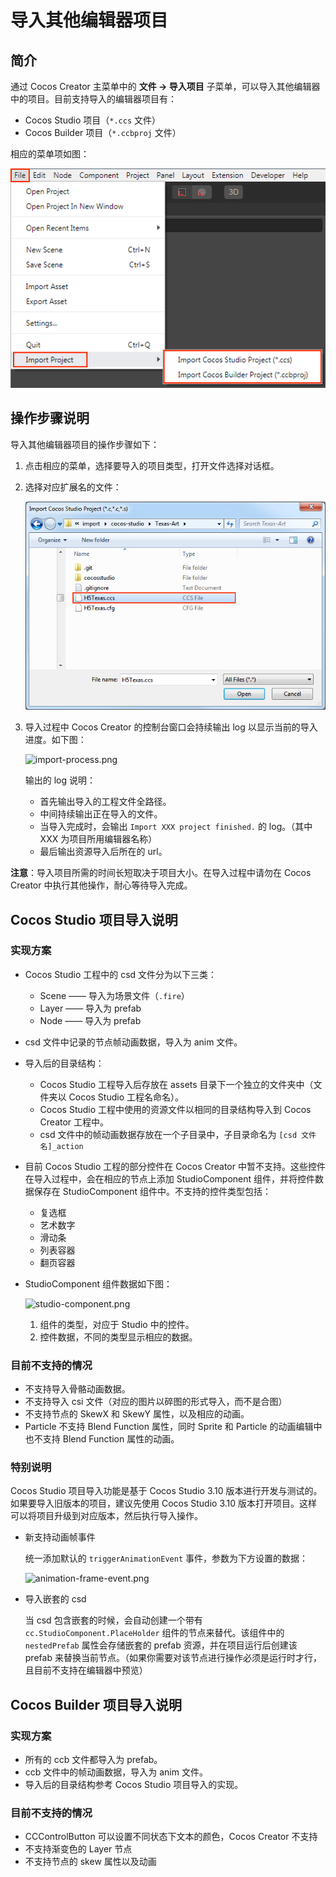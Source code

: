 # 导入其他编辑器项目

## 简介

通过 Cocos Creator 主菜单中的 **文件 -> 导入项目** 子菜单，可以导入其他编辑器中的项目。目前支持导入的编辑器项目有：

- Cocos Studio 项目（`*.ccs` 文件）
- Cocos Builder 项目（`*.ccbproj` 文件）

相应的菜单项如图：

![import-menu](./project-import/import-menu.png)

## 操作步骤说明

导入其他编辑器项目的操作步骤如下：

1. 点击相应的菜单，选择要导入的项目类型，打开文件选择对话框。

2. 选择对应扩展名的文件：

	![select-file.png](./project-import/select-file.png)

3. 导入过程中 Cocos Creator 的控制台窗口会持续输出 log 以显示当前的导入进度。如下图：

	![import-process.png](./project-import/import-process.png)
	
	输出的 log 说明：
	- 首先输出导入的工程文件全路径。
	- 中间持续输出正在导入的文件。
	- 当导入完成时，会输出 `Import XXX project finished.` 的 log。（其中 XXX 为项目所用编辑器名称）
	- 最后输出资源导入后所在的 url。

**注意**：导入项目所需的时间长短取决于项目大小。在导入过程中请勿在 Cocos Creator 中执行其他操作，耐心等待导入完成。

## Cocos Studio 项目导入说明

### 实现方案

- Cocos Studio 工程中的 csd 文件分为以下三类：
	- Scene —— 导入为场景文件（`.fire`）
	- Layer —— 导入为 prefab
	- Node —— 导入为 prefab

- csd 文件中记录的节点帧动画数据，导入为 anim 文件。

- 导入后的目录结构：
	- Cocos Studio 工程导入后存放在 assets 目录下一个独立的文件夹中（文件夹以 Cocos Studio 工程名命名）。
	- Cocos Studio 工程中使用的资源文件以相同的目录结构导入到 Cocos Creator 工程中。
	- csd 文件中的帧动画数据存放在一个子目录中，子目录命名为 `[csd 文件名]_action`

- 目前 Cocos Studio 工程的部分控件在 Cocos Creator 中暂不支持。这些控件在导入过程中，会在相应的节点上添加 StudioComponent 组件，并将控件数据保存在 StudioComponent 组件中。不支持的控件类型包括：
	- 复选框
	- 艺术数字
	- 滑动条
	- 列表容器
	- 翻页容器

- StudioComponent 组件数据如下图：

	![studio-component.png](./project-import/studio-component.png)

	1. 组件的类型，对应于 Studio 中的控件。
	2. 控件数据，不同的类型显示相应的数据。

### 目前不支持的情况

- 不支持导入骨骼动画数据。
- 不支持导入 csi 文件（对应的图片以碎图的形式导入，而不是合图）
- 不支持节点的 SkewX 和 SkewY 属性，以及相应的动画。
- Particle 不支持 Blend Function 属性，同时 Sprite 和 Particle 的动画编辑中也不支持 Blend Function 属性的动画。

### 特别说明

Cocos Studio 项目导入功能是基于 Cocos Studio 3.10 版本进行开发与测试的。如果要导入旧版本的项目，建议先使用 Cocos Studio 3.10 版本打开项目。这样可以将项目升级到对应版本，然后执行导入操作。
    
- 新支持动画帧事件

    统一添加默认的 `triggerAnimationEvent` 事件，参数为下方设置的数据：
    
    ![animation-frame-event.png](./project-import/animation-frame-event.png)
   
- 导入嵌套的 csd

    当 csd 包含嵌套的时候，会自动创建一个带有 `cc.StudioComponent.PlaceHolder` 组件的节点来替代。该组件中的 `nestedPrefab` 属性会存储嵌套的 prefab 资源，并在项目运行后创建该 prefab 来替换当前节点。（如果你需要对该节点进行操作必须是运行时才行，且目前不支持在编辑器中预览）

## Cocos Builder 项目导入说明

### 实现方案

- 所有的 ccb 文件都导入为 prefab。
- ccb 文件中的帧动画数据，导入为 anim 文件。
- 导入后的目录结构参考 Cocos Studio 项目导入的实现。

### 目前不支持的情况

- CCControlButton 可以设置不同状态下文本的颜色，Cocos Creator 不支持
- 不支持渐变色的 Layer 节点
- 不支持节点的 skew 属性以及动画
